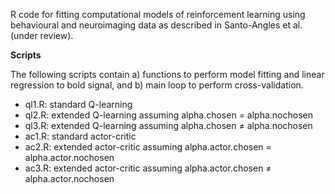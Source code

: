 R code for fitting computational models of reinforcement learning using behavioural and neuroimaging data
as described in Santo-Angles et al. (under review).

**Scripts**

The following scripts contain a) functions to perform model fitting and linear regression to bold signal, and b) main loop to perform cross-validation.

- ql1.R: standard Q-learning
- ql2.R: extended Q-learning assuming alpha.chosen = alpha.nochosen
- ql3.R: extended Q-learning assuming alpha.chosen ≠ alpha.nochosen
- ac1.R: standard actor-critic
- ac2.R: extended actor-critic assuming alpha.actor.chosen = alpha.actor.nochosen
- ac3.R: extended actor-critic assuming alpha.actor.chosen ≠ alpha.actor.nochosen
